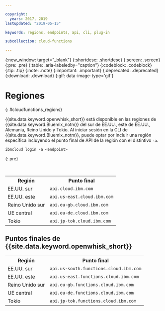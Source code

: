 ```yaml
---

copyright:
  years: 2017, 2019
lastupdated: "2019-05-15"

keywords: regions, endpoints, api, cli, plug-in

subcollection: cloud-functions

---
```


{:new_window: target="_blank"}
{:shortdesc: .shortdesc}
{:screen: .screen}
{:pre: .pre}
{:table: .aria-labeledby="caption"}
{:codeblock: .codeblock}
{:tip: .tip}
{:note: .note}
{:important: .important}
{:deprecated: .deprecated}
{:download: .download}
{:gif: data-image-type='gif'}

# Regiones
{: #cloudfunctions_regions}

{{site.data.keyword.openwhisk_short}} está disponible en las regiones de {{site.data.keyword.Bluemix_notm}} del sur de EE.UU., este de EE.UU., Alemania, Reino Unido y Tokio. Al iniciar sesión en la CLI de
{{site.data.keyword.Bluemix_notm}}, puede optar por incluir una región específica incluyendo el punto final de API de la región con el distintivo `-a`.

  ```
  ibmcloud login -a <endpoint>
  ```
  {: pre}

  <br />

  <table>
    <tr>
      <th>Región</th>
      <th>Punto final</th>
    </tr>
    <tr>
      <td>EE.UU. sur</td>
      <td><code>api.cloud.ibm.com</code></td>
    </tr>
    <tr>
      <td>EE.UU. este</td>
      <td><code>api.us-east.cloud.ibm.com</code></td>
    </tr>
    <tr>
      <td>Reino Unido sur</td>
      <td><code>api.eu-gb.cloud.ibm.com</code></td>
    </tr>
    <tr>
      <td>UE central</td>
      <td><code>api.eu-de.cloud.ibm.com</code></td>
    </tr>
    <tr>
      <td>Tokio</td>
      <td><code>api.jp-tok.cloud.ibm.com</code></td>
    </tr>
  </table>

## Puntos finales de {{site.data.keyword.openwhisk_short}}
  <table>
    <tr>
      <th>Región</th>
      <th>Punto final</th>
    </tr>
    <tr>
      <td>EE.UU. sur</td>
      <td><code>api.us-south.functions.cloud.ibm.com</code></td>
    </tr>
    <tr>
      <td>EE.UU. este</td>
      <td><code>api.us-east.functions.cloud.ibm.com</code></td>
    </tr>
    <tr>
      <td>Reino Unido sur</td>
      <td><code>api.eu-gb.functions.cloud.ibm.com</code></td>
    </tr>
    <tr>
      <td>UE central</td>
      <td><code>api.eu-de.functions.cloud.ibm.com</code></td>
    </tr>
    <tr>
      <td>Tokio</td>
      <td><code>api.jp-tok.functions.cloud.ibm.com</code></td>
    </tr>
  </table>
